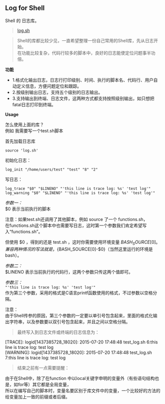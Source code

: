 ## Log for Shell
Shell 的 日志库。

> [log.sh](log.sh)

> Shell的库都比较少见，一直希望整理一份自己常用的Shell库，先从日志开始。  
在功能比较复杂，代码行较多的脚本中，良好的日志能使定位问题事半功倍。 

**功能**  
- 1.格式化输出日志，日志行打印级别、时间、执行的脚本名、代码行、用户自动定义信息，方便问题定位和跟踪。  
- 2.按级别输出日志，支持五个级别的日志输出。
- 3.支持输出到终端、日志文件，这两种方式都支持按照级别输出，如只想把fatal日志打印到终端。

**Usage**

怎么使用上面的库？  
例如 我需要写一个test.sh脚本  

首先加载日志库
```shell
source 'log.sh'
``` 
初始化日志：  
```shell
log_init "/home/users/test" "test" "8" "2"
```
写日志：
```shell
log_trace "$0" "$LINENO" "'this line is trace log: %s' 'test log'"
log_warning "$0" "$LINENO" "'this line is trace log: %s' 'test log'"
```
*参数一：*  
$0 表示当前执行的脚本  

注意：如果test.sh还调用了其他脚本，例如 source 了一个 functions.sh，  
在functions.sh这个脚本中也需要写日志，这时第一个参数我们肯定希望写入“functions.sh”。  

但使用 $0 ，得到的还是 test.sh ，这时你需要使用环境变量 ${BASH_SOURCE[0]} 。  
兼容两种情况的写法就是，${BASH_SOURCE[0]-$0}（当然这里运行的环境是bash）。

*参数二：*  
$LINENO 表示当前执行的代码行，这两个参数只传这两个值即可。  

*参数三：*  
 `"'this line is trace log: %s' 'test log'"`   
 作为第三个参数，采用的格式是C语言printf函数使用的格式，不过参数以空格分隔。  

注意：  
由于Shell传参的原因，第三个参数的一定要以单引号包含起来，里面的格式化输出字符串，以及参数要以双引号包含起来，并且之间以空格分隔。

> 最终写入到日志文件或终端的日志信息为：  

  [TRACE]: logid[1437385728_18020]: 2015-07-20 17:48:48 test_log.sh 6:this line is trace log: test log  
  [WARNING]: logid[1437385728_18020]: 2015-07-20 17:48:48 test_log.sh 7:this line is trace log: test log  

> 结束之前有一点需要提醒：  

由于在Shell中，除了在function 中以local关键字申明的变量外（有些语句结构也是，如for等）其它都是全局变量，  
所以在编写自己的脚本时，变量名要区别于库文件中的变量，一个比较好的方法的给变量加上一致的前缀或者后缀。
